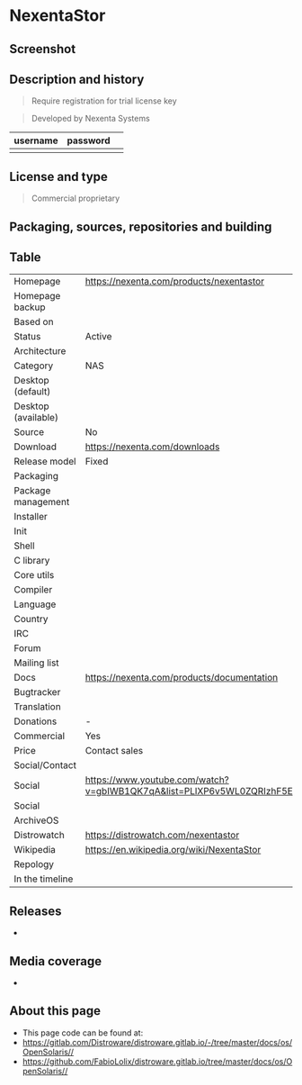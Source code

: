 # NexentaStor

## Screenshot


## Description and history

> Require registration for trial license key

> Developed by Nexenta Systems

| username | password |  |
|----------|----------|--|
|  |  |  |


## License and type

> Commercial proprietary


## Packaging, sources, repositories and building

>


## Table

|                       |  |
|-----------------------|--|
| Homepage              | <https://nexenta.com/products/nexentastor> |
| Homepage backup       |  |
| Based on              |  |
| Status                | Active |
| Architecture          |  |
| Category              | NAS |
| Desktop (default)     |  |
| Desktop (available)   |  |
| Source                | No |
| Download              | <https://nexenta.com/downloads> |
| Release model         | Fixed |
| Packaging             |  |
| Package management    |  |
| Installer             |  |
| Init                  |  |
| Shell                 |  |
| C library             |  |
| Core utils            |  |
| Compiler              |  |
| Language              |  |
| Country               |  |
| IRC                   |  |
| Forum                 |  |
| Mailing list          |  |
| Docs                  | <https://nexenta.com/products/documentation> |
| Bugtracker            |  |
| Translation           |  |
| Donations             | - |
| Commercial            | Yes |
| Price                 | Contact sales |
| Social/Contact        |  |
| Social                | <https://www.youtube.com/watch?v=gbIWB1QK7qA&list=PLlXP6v5WL0ZQRIzhF5ERIq22ReWAmIESW> |
| Social                |  |
| ArchiveOS             |  |
| Distrowatch           | <https://distrowatch.com/nexentastor> |
| Wikipedia             | <https://en.wikipedia.org/wiki/NexentaStor> |
| Repology              |  |
| In the timeline       |  |


## Releases

* 


## Media coverage

* 


## About this page

* This page code can be found at:
* <https://gitlab.com/Distroware/distroware.gitlab.io/-/tree/master/docs/os/OpenSolaris//>
* <https://github.com/FabioLolix/distroware.gitlab.io/tree/master/docs/os/OpenSolaris//>
